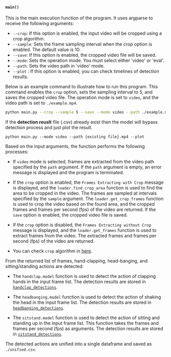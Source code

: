 #### `main()`

This is the main execution function of the program. It uses argparse to receive the following arguments:

- `--crop`: If this option is enabled, the input video will be cropped using a crop algorithm.
- `--sample`: Sets the frame sampling interval when the crop option is enabled. The default value is 10.
- `--save`: If this option is enabled, the cropped video file will be saved.
- `--mode`: Sets the operation mode. You must select either 'video' or 'eval'.
- `--path`: Sets the video path in 'video' mode.
- `--plot` : If this option is enabled, you can check timelines of detection results.

Below is an example command to illustrate how to run this program. This command enables the `crop` option, sets the sampling interval to 5, and saves the cropped video file. The operation mode is set to `video`, and the video path is set to `./example.mp4`.

```bash
python main.py --crop --sample 5 --save --mode video --path ./example.mp4
```

If the **detection reuslt** file (.csv) already exist then the model will bypass detection process and just plot the result.
```
python main.py --mode video --path {existing file}.mp4 --plot
```

Based on the input arguments, the function performs the following processes:

- If `video` mode is selected, frames are extracted from the video path specified by the `path` argument. If the `path` argument is empty, an error message is displayed and the program is terminated.

- If the `crop` option is enabled, the `Frames Extracting with Crop` message is displayed, and the `loader.find_crop_area` function is used to find the area to be cropped in the video. The frames are sampled at intervals specified by the `sample` argument. The `loader.get_crop_frames` function is used to crop the video based on the found area, and the cropped frames and frames per second (fps) of the video are returned. If the `save` option is enabled, the cropped video file is saved.

- If the `crop` option is disabled, the `Frames Extracting without Crop` message is displayed, and the `loader.get_frames` function is used to extract frames from the video. The extracted frames and frames per second (fps) of the video are returned.

- You can check `crop` algorithm in [here](https://github.com/jinkyusung/human-centric-video-crop).

From the returned list of frames, hand-clapping, head-banging, and sitting/standing actions are detected:

- The `handclap.model` function is used to detect the action of clapping hands in the input frame list. The detection results are stored in [`handclap_detections`](https://github.com/jinkyusung/handclap-detection). 

- The `headbanging.model` function is used to detect the action of shaking the head in the input frame list. The detection results are stored in [`headbanging_detections`](https://github.com/dongseok1220/detect-headbanging). 

- The `sitstand.model` function is used to detect the action of sitting and standing up in the input frame list. This function takes the frames and frames per second (fps) as arguments. The detection results are stored in [`sitstand_detections`](https://github.com/Ohphara/SitStand_Tracker).

The detected actions are unified into a single dataframe and saved as `./unified.csv`.

